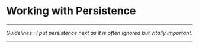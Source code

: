 # Working with Persistence

---

*Guidelines : I put persistence next as it is often ignored but vitally important.*


---

